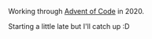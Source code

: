 Working through [Advent of Code](https://adventofcode.com/2020/) in 2020. 

Starting a little late but I'll catch up :D